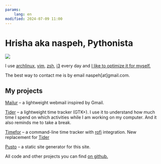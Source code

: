 ```yaml
---
params:
    lang: en
modified: 2024-07-09 11:00
---
```

# Hrisha aka naspeh, Pythonista
<img class="align-right" src="/_img/ava200.jpg" />

I use [archlinux], [vim], [zsh], [i3] every day and [I like to optimize it for myself.][gh-dotfiles]

The best way to contact me is by email naspeh[at]gmail.com.

[archlinux]: https://www.archlinux.org/about/
[vim]: https://www.vim.org/
[zsh]: https://en.wikipedia.org/wiki/Z_shell
[i3]: https://i3wm.org/
[gh-dotfiles]: https://github.com/naspeh/dotfiles

## My projects
[Mailur](/mailur/) – a lightweight webmail inspired by Gmail.

[Tider] – a lightweight time tracker (GTK+). I use it to understand how much time I spend on which activities while I am working on my computer. And it also reminds me to take a break.

[Timefor](https://github.com/naspeh/timefor) – a command-line time tracker with [rofi](https://github.com/davatorium/rofi) integration. New replacement for [Tider]

[Pusto](https://github.com/naspeh/pusto) – a static site generator for this site.

All code and other projects you can find [on github.](https://github.com/naspeh)

[Tider]: https://github.com/naspeh/tider
